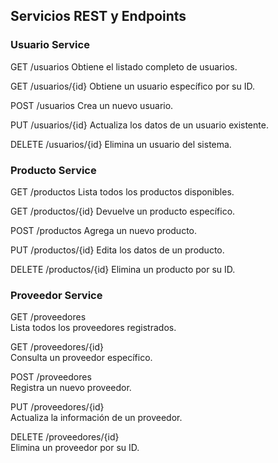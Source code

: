 ## Servicios REST y Endpoints

### Usuario Service

GET     /usuarios
Obtiene el listado completo de usuarios.

GET     /usuarios/{id}
Obtiene un usuario específico por su ID.

POST    /usuarios
Crea un nuevo usuario.

PUT     /usuarios/{id}
Actualiza los datos de un usuario existente.

DELETE  /usuarios/{id}
Elimina un usuario del sistema.



### Producto Service

GET     /productos
Lista todos los productos disponibles.

GET     /productos/{id}
Devuelve un producto específico.

POST    /productos
Agrega un nuevo producto.

PUT     /productos/{id}
Edita los datos de un producto.

DELETE  /productos/{id}
Elimina un producto por su ID.



### Proveedor Service
GET     /proveedores  
Lista todos los proveedores registrados.

GET     /proveedores/{id}  
Consulta un proveedor específico.

POST    /proveedores  
Registra un nuevo proveedor.

PUT     /proveedores/{id}  
Actualiza la información de un proveedor.

DELETE  /proveedores/{id}  
Elimina un proveedor por su ID.
